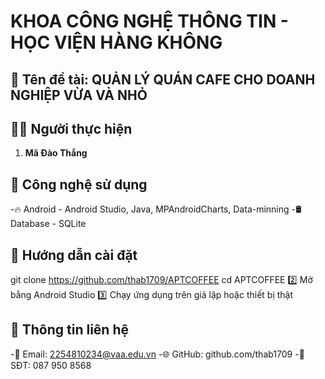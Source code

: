 # KHOA CÔNG NGHỆ THÔNG TIN - HỌC VIỆN HÀNG KHÔNG
## 📌 Tên đề tài: QUẢN LÝ QUÁN CAFE CHO DOANH NGHIỆP VỪA VÀ NHỎ

## 👨‍💻 Người thực hiện
1.	**Mã Đào Thắng**  

## 🚀 Công nghệ sử dụng
-🔥 Android - Android Studio, Java, MPAndroidCharts, Data-minning
-🛢 Database - SQLite


## 📂 Hướng dẫn cài đặt

git clone https://github.com/thab1709/APTCOFFEE
cd APTCOFFEE
2️⃣ Mở bằng Android Studio
3️⃣ Chạy ứng dụng trên giả lập hoặc thiết bị thật

## 📜 Thông tin liên hệ
-📧 Email: 2254810234@vaa.edu.vn
-🌐 GitHub: github.com/thab1709
-📱 SĐT: 087 950 8568
